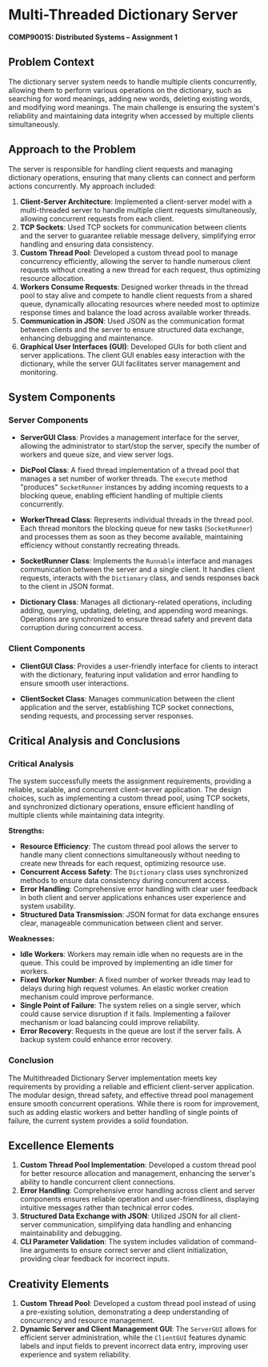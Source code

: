 # Multi-Threaded Dictionary Server

**COMP90015: Distributed Systems – Assignment 1**  

## Problem Context

The dictionary server system needs to handle multiple clients concurrently, allowing them to perform various operations on the dictionary, such as searching for word meanings, adding new words, deleting existing words, and modifying word meanings. The main challenge is ensuring the system's reliability and maintaining data integrity when accessed by multiple clients simultaneously.

## Approach to the Problem

The server is responsible for handling client requests and managing dictionary operations, ensuring that many clients can connect and perform actions concurrently. My approach included:

1. **Client-Server Architecture**: Implemented a client-server model with a multi-threaded server to handle multiple client requests simultaneously, allowing concurrent requests from each client.
2. **TCP Sockets**: Used TCP sockets for communication between clients and the server to guarantee reliable message delivery, simplifying error handling and ensuring data consistency.
3. **Custom Thread Pool**: Developed a custom thread pool to manage concurrency efficiently, allowing the server to handle numerous client requests without creating a new thread for each request, thus optimizing resource allocation.
4. **Workers Consume Requests**: Designed worker threads in the thread pool to stay alive and compete to handle client requests from a shared queue, dynamically allocating resources where needed most to optimize response times and balance the load across available worker threads.
5. **Communication in JSON**: Used JSON as the communication format between clients and the server to ensure structured data exchange, enhancing debugging and maintenance.
6. **Graphical User Interfaces (GUI)**: Developed GUIs for both client and server applications. The client GUI enables easy interaction with the dictionary, while the server GUI facilitates server management and monitoring.

## System Components

### Server Components

- **ServerGUI Class**: Provides a management interface for the server, allowing the administrator to start/stop the server, specify the number of workers and queue size, and view server logs.

- **DicPool Class**: A fixed thread implementation of a thread pool that manages a set number of worker threads. The `execute` method "produces" `SocketRunner` instances by adding incoming requests to a blocking queue, enabling efficient handling of multiple clients concurrently.

- **WorkerThread Class**: Represents individual threads in the thread pool. Each thread monitors the blocking queue for new tasks (`SocketRunner`) and processes them as soon as they become available, maintaining efficiency without constantly recreating threads.

- **SocketRunner Class**: Implements the `Runnable` interface and manages communication between the server and a single client. It handles client requests, interacts with the `Dictionary` class, and sends responses back to the client in JSON format.

- **Dictionary Class**: Manages all dictionary-related operations, including adding, querying, updating, deleting, and appending word meanings. Operations are synchronized to ensure thread safety and prevent data corruption during concurrent access.

### Client Components

- **ClientGUI Class**: Provides a user-friendly interface for clients to interact with the dictionary, featuring input validation and error handling to ensure smooth user interactions.

- **ClientSocket Class**: Manages communication between the client application and the server, establishing TCP socket connections, sending requests, and processing server responses.


## Critical Analysis and Conclusions

### Critical Analysis

The system successfully meets the assignment requirements, providing a reliable, scalable, and concurrent client-server application. The design choices, such as implementing a custom thread pool, using TCP sockets, and synchronized dictionary operations, ensure efficient handling of multiple clients while maintaining data integrity.

**Strengths:**

- **Resource Efficiency**: The custom thread pool allows the server to handle many client connections simultaneously without needing to create new threads for each request, optimizing resource use.
- **Concurrent Access Safety**: The `Dictionary` class uses synchronized methods to ensure data consistency during concurrent access.
- **Error Handling**: Comprehensive error handling with clear user feedback in both client and server applications enhances user experience and system usability.
- **Structured Data Transmission**: JSON format for data exchange ensures clear, manageable communication between client and server.

**Weaknesses:**

- **Idle Workers**: Workers may remain idle when no requests are in the queue. This could be improved by implementing an idle timer for workers.
- **Fixed Worker Number**: A fixed number of worker threads may lead to delays during high request volumes. An elastic worker creation mechanism could improve performance.
- **Single Point of Failure**: The system relies on a single server, which could cause service disruption if it fails. Implementing a failover mechanism or load balancing could improve reliability.
- **Error Recovery**: Requests in the queue are lost if the server fails. A backup system could enhance error recovery.

### Conclusion

The Multithreaded Dictionary Server implementation meets key requirements by providing a reliable and efficient client-server application. The modular design, thread safety, and effective thread pool management ensure smooth concurrent operations. While there is room for improvement, such as adding elastic workers and better handling of single points of failure, the current system provides a solid foundation.

## Excellence Elements

1. **Custom Thread Pool Implementation**: Developed a custom thread pool for better resource allocation and management, enhancing the server's ability to handle concurrent client connections.
2. **Error Handling**: Comprehensive error handling across client and server components ensures reliable operation and user-friendliness, displaying intuitive messages rather than technical error codes.
3. **Structured Data Exchange with JSON**: Utilized JSON for all client-server communication, simplifying data handling and enhancing maintainability and debugging.
4. **CLI Parameter Validation**: The system includes validation of command-line arguments to ensure correct server and client initialization, providing clear feedback for incorrect inputs.

## Creativity Elements

1. **Custom Thread Pool**: Developed a custom thread pool instead of using a pre-existing solution, demonstrating a deep understanding of concurrency and resource management.
2. **Dynamic Server and Client Management GUI**: The `ServerGUI` allows for efficient server administration, while the `ClientGUI` features dynamic labels and input fields to prevent incorrect data entry, improving user experience and system reliability.

